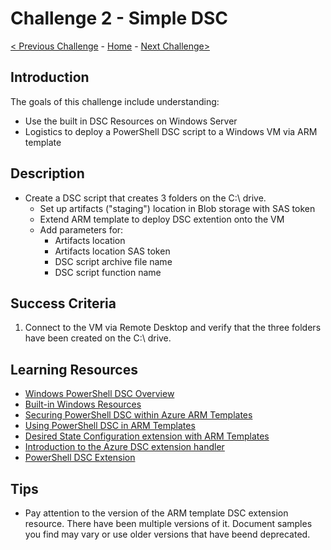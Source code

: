 # Challenge 2 - Simple DSC

[< Previous Challenge](./DSC-Challenge-01.md) - [Home](../readme.md) - [Next Challenge>](./DSC-Challenge-03.md)

## Introduction

The goals of this challenge include understanding:
+   Use the built in DSC Resources on Windows Server
+   Logistics to deploy a PowerShell DSC script to a Windows VM via ARM template

## Description

+	Create a DSC script that creates 3 folders on the C:\ drive.
    +   Set up artifacts ("staging") location in Blob storage with SAS token
    +   Extend ARM template to deploy DSC extention onto the VM
    +   Add parameters for:
        +   Artifacts location 
        +   Artifacts location SAS token
        +   DSC script archive file name
        +   DSC script function name

## Success Criteria

1. Connect to the VM via Remote Desktop and verify that the three folders have been created on the C:\ drive.

## Learning Resources

- [Windows PowerShell DSC Overview](https://docs.microsoft.com/en-us/powershell/scripting/dsc/overview/overview?view=powershell-7)
- [Built-in Windows Resources](https://docs.microsoft.com/en-us/powershell/scripting/dsc/resources/resources?view=powershell-7#windows-built-in-resources)
- [Securing PowerShell DSC within Azure ARM Templates](https://poshsecurity.com/blog/securing-powershell-dsc-within-azure-arm-templates)
- [Using PowerShell DSC in ARM Templates](https://www.mavention.nl/blogs-cat/using-powershell-dsc-in-arm-templates/?cn-reloaded=1)
- [Desired State Configuration extension with ARM Templates](https://docs.microsoft.com/en-us/azure/virtual-machines/extensions/dsc-template)
- [Introduction to the Azure DSC extension handler](https://docs.microsoft.com/en-us/azure/virtual-machines/extensions/dsc-overview)
- [PowerShell DSC Extension](https://docs.microsoft.com/en-us/azure/virtual-machines/extensions/dsc-windows)


## Tips

- Pay attention to the version of the ARM template DSC extension resource. There have been multiple versions of it.  Document samples you find may vary or use older versions that have beend deprecated.